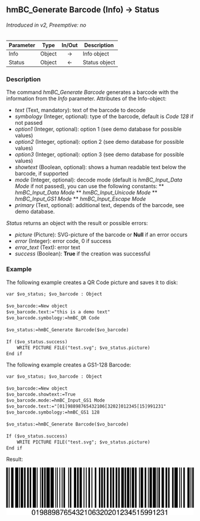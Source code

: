 ## hmBC_Generate Barcode (Info) → Status
###### Introduced in v2, Preemptive: no

|Parameter|Type|In/Out|Description
|---|---|:---:|---
|Info|Object|→|Info object
|Status|Object|←|Status object

### Description
The command *hmBC_Generate Barcode* generates a barcode with the information from the *Info* parameter.
Attributes of the Info-object:

* *text* (Text, mandatory): text of the barcode to decode
* *symbology* (Integer, optional): type of the barcode, default is *Code 128* if not passed
* *option1* (Integer, optional): option 1 (see demo database for possible values) 
* *option2* (Integer, optional): option 2 (see demo database for possible values) 
* *option3* (Integer, optional): option 3 (see demo database for possible values) 
* *showtext* (Boolean, optional): shows a human readable text below the barcode, if supported
* *mode* (Integer, optional): decode mode (default is *hmBC_Input_Data Mode* if not passed), you can use the following constants:
** *hmBC_Input_Data Mode*
** *hmBC_Input_Unicode Mode*
** *hmBC_Input_GS1 Mode*
** *hmBC_Input_Escape Mode*
* *primary* (Text, optional): additional text, depends of the barcode, see demo database.

*Status* returns an object with the result or possible errors:

* *picture* (Picture): SVG-picture of the barcode or **Null** if an error occurs
* *error* (Integer): error code, 0 if success
* *error_text* (Text): error text
* *success* (Boolean): **True** if the creation was successful

### Example
The following example creates a QR Code picture and saves it to disk:

```4d
var $vo_status; $vo_barcode : Object

$vo_barcode:=New object
$vo_barcode.text:="this is a demo text"
$vo_barcode.symbology:=hmBC_QR Code

$vo_status:=hmBC_Generate Barcode($vo_barcode)

If ($vo_status.success)
	WRITE PICTURE FILE("test.svg"; $vo_status.picture)
End if 
 ```

The following example creates a GS1-128 Barcode:

```4d
var $vo_status; $vo_barcode : Object

$vo_barcode:=New object
$vo_barcode.showtext:=True
$vo_barcode.mode:=hmBC_Input_GS1 Mode
$vo_barcode.text:="[01]98898765432106[3202]012345[15]991231"
$vo_barcode.symbology:=hmBC_GS1 128

$vo_status:=hmBC_Generate Barcode($vo_barcode)

If ($vo_status.success)
	WRITE PICTURE FILE("test.svg"; $vo_status.picture)
End if 
```

Result:

![Result](Example2.svg)
